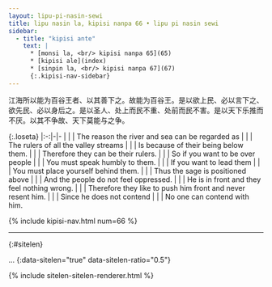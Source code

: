 ```yaml
---
layout: lipu-pi-nasin-sewi
title: lipu nasin la, kipisi nanpa 66 • lipu pi nasin sewi
sidebar:
  - title: "kipisi ante"
    text: |
      * [monsi la, <br/> kipisi nanpa 65](65)
      * [kipisi ale](index)
      * [sinpin la, <br/> kipisi nanpa 67](67)
      {:.kipisi-nav-sidebar}
---
```


江海所以能为百谷王者、以其善下之。故能为百谷王。是以欲上民、必以言下之、欲先民、必以身后之。是以圣人、处上而民不重、处前而民不害。是以天下乐推而 不厌。以其不争故、天下莫能与之争。

{:.loseta}
|:-:|-|-
|  |  | The reason the river and sea can be regarded as
|  |  | The rulers of all the valley streams
|  |  | Is because of their being below them.
|  |  | Therefore they can be their rulers.
|  |  | So if you want to be over people
|  |  | You must speak humbly to them.
|  |  | If you want to lead them
|  |  | You must place yourself behind them.
|  |  | Thus the sage is positioned above
|  |  | And the people do not feel oppressed.
|  |  | He is in front and they feel nothing wrong.
|  |  | Therefore they like to push him front and never resent him.
|  |  | Since he does not contend
|  |  | No one can contend with him.

{% include kipisi-nav.html num=66 %}

-------
{:#sitelen}

...
{:data-sitelen="true" data-sitelen-ratio="0.5"}

{% include sitelen-sitelen-renderer.html %}
